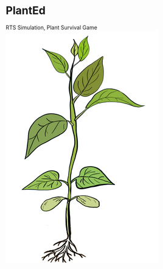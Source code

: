 # PlantEd
RTS Simulation, Plant Survival Game
![Image of Plant](https://github.com/NAMlab/PlantEd/blob/main/assets/plant_complete.png)
